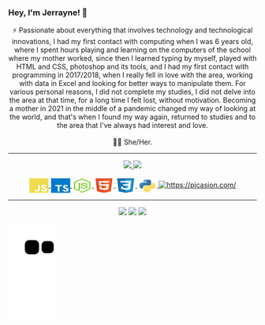 ### Hey, I'm Jerrayne! 👋

<div align="center">⚡ Passionate about everything that involves technology and technological innovations, I had my first contact with computing when I was 6 years old, where I spent hours playing and learning on the computers of the school where my mother worked, since then I learned typing by myself, played with HTML and CSS, photoshop and its tools, and I had my first contact with programming in 2017/2018, when I really fell in love with the area, working with data in Excel and looking for better ways to manipulate them.
For various personal reasons, I did not complete my studies, I did not delve into the area at that time, for a long time I felt lost, without motivation. Becoming a mother in 2021 in the middle of a pandemic changed my way of looking at the world, and that's when I found my way again, returned to studies and to the area that I've always had interest and love.<br><br>
🧚‍♀️ She/Her.<br></div>
<hr>
<div align="center">
  <a href="https://www.linkedin.com/in/jerrayne-rodrigues/">
  <img height="180em" src="https://github-readme-stats.vercel.app/api?username=jerrayner&show_icons=true&theme=tokyonight&include_all_commits=true&count_private=true"/>
  <img height="150em" src="https://github-readme-stats.vercel.app/api/top-langs/?username=jerrayner&layout=compact&langs_count=7&theme=tokyonight"/>
</div>

<div style="display: inline_block" align="center"><br>
  <img align="center" alt="Je-Js" height="30" width="40" src="https://raw.githubusercontent.com/devicons/devicon/master/icons/javascript/javascript-plain.svg">
  <img align="center" alt="Je-Ts" height="30" width="40" src="https://raw.githubusercontent.com/devicons/devicon/master/icons/typescript/typescript-plain.svg">
  <img align="center" alt="Je-NodeJS" height="30" width="40" src="https://raw.githubusercontent.com/devicons/devicon/master/icons/nodejs/nodejs-original.svg">
  <img align="center" alt="Je-HTML" height="30" width="40" src="https://raw.githubusercontent.com/devicons/devicon/master/icons/html5/html5-original.svg">
  <img align="center" alt="Je-CSS" height="30" width="40" src="https://raw.githubusercontent.com/devicons/devicon/master/icons/css3/css3-original.svg">
  <img align="center" alt="Je-PHP" height="30" width="40" src="https://raw.githubusercontent.com/devicons/devicon/master/icons/python/python-original.svg">
  <a href="https://picasion.com/"><img src="https://i.picasion.com/pic92/d7c8f2d17ea0a40aa822b215be2c31df.gif" width="125" height="125" border="0" alt="https://picasion.com/" /></a><br />
</div>
<hr>
  <div align="center"> 
  
  <a href="https://instagram.com/jerrayner" target="_blank"><img src="https://img.shields.io/badge/-Instagram-%23E4405F?style=for-the-badge&logo=instagram&logoColor=white" target="_blank"></a>
  <a href = "mailto:jerrayner@gmail.com"><img src="https://img.shields.io/badge/-Gmail-%23333?style=for-the-badge&logo=gmail&logoColor=white" target="_blank"></a>
  <a href="https://www.linkedin.com/in/jerrayne-rodrigues" target="_blank"><img src="https://img.shields.io/badge/-LinkedIn-%230077B5?style=for-the-badge&logo=linkedin&logoColor=white" target="_blank"></a> 
</div>

  ![snake gif](https://github.com/jerrayner/jerrayner/blob/output/github-contribution-grid-snake.svg)

